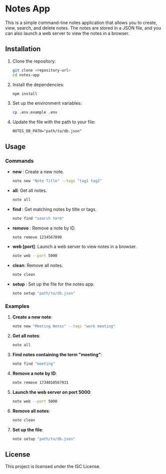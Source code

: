# Notes App

This is a simple command-line notes application that allows you to create, view, search, and delete notes. The notes are stored in a JSON file, and you can also launch a web server to view the notes in a browser.

## Installation

1. Clone the repository:

   ```sh
   git clone <repository-url>
   cd notes-app
   ```

2. Install the dependencies:

   ```sh
   npm install
   ```

3. Set up the environment variables:

   ```sh
   cp .env.example .env
   ```

4. Update the file with the path to your file:
   ```env
   NOTES_DB_PATH="path/to/db.json"
   ```

## Usage

### Commands

- **new <note>**: Create a new note.

  ```sh
  note new "Note Title" --tags "tag1 tag2"
  ```

- **all**: Get all notes.

  ```sh
  note all
  ```

- **find <filter>**: Get matching notes by title or tags.

  ```sh
  note find "search term"
  ```

- **remove <id>**: Remove a note by ID.

  ```sh
  note remove 1234567890
  ```

- **web [port]**: Launch a web server to view notes in a browser.

  ```sh
  note web --port 5000
  ```

- **clean**: Remove all notes.

  ```sh
  note clean
  ```

- **setup <route>**: Set up the file for the notes app.
  ```sh
  note setup "path/to/db.json"
  ```

### Examples

1. **Create a new note**:

   ```sh
   note new "Meeting Notes" --tags "work meeting"
   ```

2. **Get all notes**:

   ```sh
   note all
   ```

3. **Find notes containing the term "meeting"**:

   ```sh
   note find "meeting"
   ```

4. **Remove a note by ID**:

   ```sh
   note remove 1734010567931
   ```

5. **Launch the web server on port 5000**:

   ```sh
   note web --port 5000
   ```

6. **Remove all notes**:

   ```sh
   note clean
   ```

7. **Set up the file**:
   ```sh
   note setup "path/to/db.json"
   ```

## License

This project is licensed under the ISC License.
